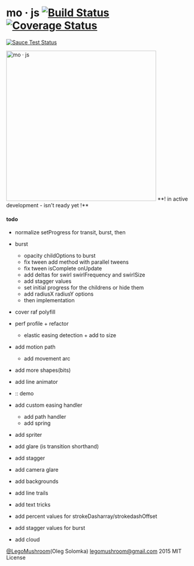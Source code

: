 # mo · js [![Build Status](https://travis-ci.org/legomushroom/mojs.svg?branch=master)](https://travis-ci.org/legomushroom/mojs) [![Coverage Status](https://coveralls.io/repos/legomushroom/mojs/badge.png?branch=master)](https://coveralls.io/r/legomushroom/mojs?branch=master)

[![Sauce Test Status](https://saucelabs.com/browser-matrix/legomushroom.svg)](https://saucelabs.com/u/legomushroom)

<img src="https://github.com/legomushroom/mojs/raw/master/mockups/logo-banner.png" width="400" alt="mo · js">   
**! in active development - isn't ready yet !**

#### todo
- normalize setProgress for transit, burst, then
- burst
  - opacity childOptions to burst
  - fix tween add method with parallel tweens
  - fix tween isComplete onUpdate
  - add deltas for swirl swirlFrequency and swirlSize
  - add stagger values
  - set initial progress for the childrens or hide them
  - add radiusX radiusY options
  - then implementation
- cover raf polyfill
- perf profile + refactor
  - elastic easing detection + add to size
- add motion path
  - add movement arc
- add more shapes(bits)
- add line animator
- :: demo

- add custom easing handler
  - add path handler
  - add spring
- add spriter
- add glare (is transition shorthand)
- add stagger
- add camera glare
- add backgrounds
- add line trails
- add text tricks
- add percent values for strokeDasharray/strokedashOffset
- add stagger values for burst
- add cloud

[@LegoMushroom](https://twitter.com/legomushroom)(Oleg Solomka) [legomushroom@gmail.com](mailto:legomushroom@gmail.com) 2015 MIT License